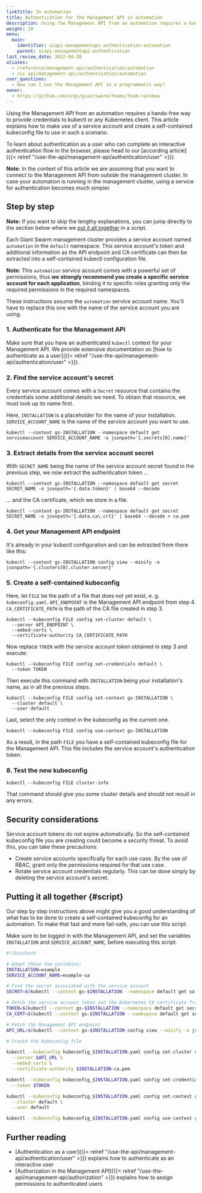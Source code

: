 ```yaml
---
linkTitle: In automation
title: Authentication for the Management API in automation
description: Using the Management API from an automation requires a hands-free way to provide credentials to kubectl or any Kubernetes client. This article explains how to obtain a service account token to use in such a scenario.
weight: 20
menu:
  main:
    identifier: uiapi-managementapi-authentication-automation
    parent: uiapi-managementapi-authentication
last_review_date: 2022-04-28
aliases:
  - /reference/management-api/authentication/automation
  - /ui-api/management-api/authentication/automation
user_questions:
  - How can I use the Management API in a programmatic way?
owner:
  - https://github.com/orgs/giantswarm/teams/team-rainbow
---
```


Using the Management API from an automation requires a hands-free way to provide credentials to kubectl or any Kubernetes client. This article explains how to make use of a service account and create a self-contained kubeconfig file to use in such a scenario.

To learn about authentication as a user who can complete an interactive authentication flow in the browser, please head to our [according article]({{< relref "/use-the-api/management-api/authentication/user" >}}).

**Note:** In the context of this article we are assuming that you want to connect to the Management API from outside the management cluster. In case your automation is running in the management cluster, using a service for authentication becomes much simpler.

## Step by step

**Note:** If you want to skip the lengthy explanations, you can jump directly to the section below where we [put it all together](#script) in a script.

Each Giant Swarm management cluster provides a service account named `automation` in the `default` namespace. This service account's token and additional information as the API endpoint and CA certificate can then be extracted into a self-contained kubectl configuration file.

**Note:** This `automation` service account comes with a powerful set of permissions, thus **we strongly recommend you create a specific service account for each application**, binding it to specific roles granting only the required permissions in the required namespaces.

These instructions assume the `automation` service account name. You'll have to replace this one with the name of the service account you are using.

### 1. Authenticate for the Management API

Make sure that you have an authenticated `kubectl` context for your Management API. We provide extensive documentation on [how to authenticate as a user]({{< relref "/use-the-api/management-api/authentication/user" >}}).

### 2. Find the service account's secret

Every service account comes with a `Secret` resource that contains the credentials some additional details we need. To obtain that resource, we must look up its name first.

Here, `INSTALLATION` is a placeholder for the name of your installation. `SERVICE_ACCOUNT_NAME` is the name of the service account you want to use.

```nohighlight
kubectl --context gs-INSTALLATION --namespace default get serviceaccount SERVICE_ACCOUNT_NAME -o jsonpath='{.secrets[0].name}'
```

### 3. Extract details from the service account secret

With `SECRET_NAME` being the name of the service account secret found in the previous step, we now extract the authentication token ...

```nohighlight
kubectl --context gs-INSTALLATION --namespace default get secret SECRET_NAME -o jsonpath='{.data.token}' | base64 --decode
```

... and the CA certificate, which we store in a file.

```nohighlight
kubectl --context gs-INSTALLATION --namespace default get secret SECRET_NAME -o jsonpath='{.data.ca\.crt}' | base64 --decode > ca.pem
```

### 4. Get your Management API endpoint

It's already in your kubectl configuration and can be extracted from there like this:

```nohighlight
kubectl --context gs-INSTALLATION config view --minify -o jsonpath='{.clusters[0].cluster.server}'
```

### 5. Create a self-contained kubeconfig

Here, let `FILE` be the path of a file that does not yet exist, e. g. `kubeconfig.yaml`. `API_ENDPOINT` is the Management API endpoint from step 4. `CA_CERTIFICATE_PATH` is the path of the CA file created in step 3.

```nohighlight
kubectl --kubeconfig FILE config set-cluster default \
  --server API_ENDPOINT \
  --embed-certs \
  --certificate-authority CA_CERTIFICATE_PATH
```

Now replace `TOKEN` with the service account token obtained in step 3 and execute:

```nohighlight
kubectl --kubeconfig FILE config set-credentials default \
  --token TOKEN
```

Then execute this command with `INSTALLATION` being your installation's name, as in all the previous steps.

```nohighlight
kubectl --kubeconfig FILE config set-context gs-INSTALLATION \
  --cluster default \
  --user default
```

Last, select the only context in the kubeconfig as the current one.

```nohighlight
kubectl --kubeconfig FILE config use-context gs-INSTALLATION
```

As a result, in the path `FILE` you have a self-contained kubeconfig file for the Management API. This file includes the service account's authentication token.


### 8. Test the new kubeconfig

```nohighlight
kubectl --kubeconfig FILE cluster-info
```

That command should give you some cluster details and should not result in any errors.

## Security considerations

Service account tokens do not expire automatically. So the self-contained kubeconfig file you are creating could become a security threat. To avoid this, you can take these precautions:

- Create service accounts specifically for each use case. By the use of RBAC, grant only the permissions required for that use case.
- Rotate service account credentials regularly. This can be done simply by deleting the service account's secret.

## Putting it all together {#script}

Our step by step instructions above might give you a good understanding of what has to be done to create a self-contained kubeconfig for an automation. To make that fast and more fail-safe, you can use this script.

Make sure to be logged in with the Management API, and set the variables `INSTALLATION` and `SERVICE_ACCOUNT_NAME`, before executing this script.

```bash
#!/bin/bash

# Adapt these two variables:
INSTALLATION=example
SERVICE_ACCOUNT_NAME=example-sa

# Find the secret associated with the service account
SECRET=$(kubectl --context gs-$INSTALLATION --namespace default get sa $SERVICE_ACCOUNT_NAME -o jsonpath='{.secrets[0].name}')

# Fetch the service account token and the Kubernetes CA certificate from the secret
TOKEN=$(kubectl --context gs-$INSTALLATION --namespace default get secret $SECRET -o jsonpath='{.data.token}' | base64 --decode)
CA_CERT=$(kubectl --context gs-$INSTALLATION --namespace default get secret $SECRET -o jsonpath='{.data.ca\.crt}')

# Fetch the Management API endpoint
API_URL=$(kubectl --context gs-$INSTALLATION config view --minify -o jsonpath='{.clusters[0].cluster.server}')

# Create the kubeconfig file

kubectl --kubeconfig kubeconfig_$INSTALLATION.yaml config set-cluster default \
  --server $API_URL \
  --embed-certs \
  --certificate-authority $INSTALLATION-ca.pem

kubectl --kubeconfig kubeconfig_$INSTALLATION.yaml config set-credentials default \
  --token $TOKEN

kubectl --kubeconfig kubeconfig_$INSTALLATION.yaml config set-context gs-$INSTALLATION \
  --cluster default \
  --user default

kubectl --kubeconfig kubeconfig_$INSTALLATION.yaml config use-context gs-$INSTALLATION
```

## Further reading

- [Authentication as a user]({{< relref "/use-the-api/management-api/authentication/user" >}}) explains how to authenticate as an interactive user
- [Authorization in the Management API]({{< relref "/use-the-api/management-api/authorization" >}}) explains how to assign permissions to authenticated users
